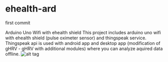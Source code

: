 # ehealth-ard
first commit
 
Arduino Uno Wifi with ehealth shield
This project includes arduino uno wifi with ehealth shield (pulse oximeter sensor) and thingspeak service. Thingspeak api
is used with android app and desktop app (modification of gHRV - gHRV with additional modules) where you can analyze aquired
data offline. 
![alt tag](https://dl.dropboxusercontent.com/u/765299/ehealth.png "ehealth")

